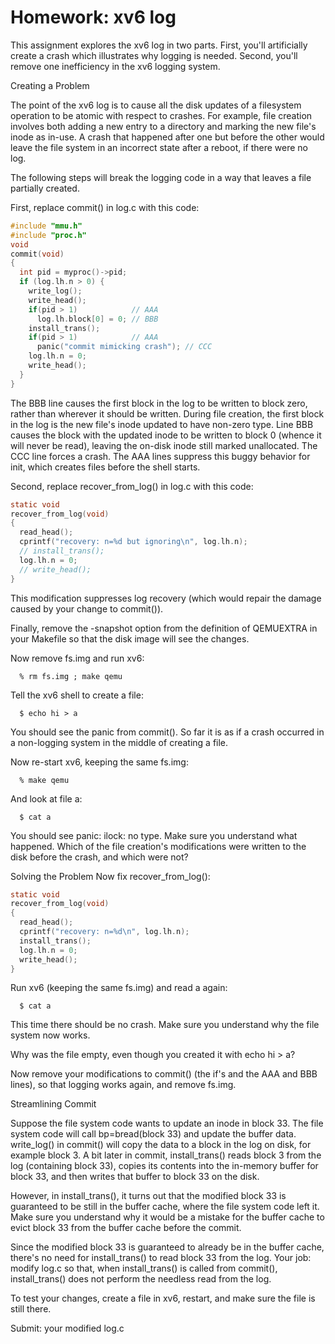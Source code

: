 # Homework: xv6 log

This assignment explores the xv6 log in two parts. First, you'll artificially create a crash which illustrates why logging is needed. Second, you'll remove one inefficiency in the xv6 logging system.

Creating a Problem

The point of the xv6 log is to cause all the disk updates of a filesystem operation to be atomic with respect to crashes. For example, file creation involves both adding a new entry to a directory and marking the new file's inode as in-use. A crash that happened after one but before the other would leave the file system in an incorrect state after a reboot, if there were no log.

The following steps will break the logging code in a way that leaves a file partially created.

First, replace commit() in log.c with this code:

```c
#include "mmu.h"
#include "proc.h"
void
commit(void)
{
  int pid = myproc()->pid;
  if (log.lh.n > 0) {
    write_log();
    write_head();
    if(pid > 1)            // AAA
      log.lh.block[0] = 0; // BBB
    install_trans();
    if(pid > 1)            // AAA
      panic("commit mimicking crash"); // CCC
    log.lh.n = 0; 
    write_head();
  }
}
```

The BBB line causes the first block in the log to be written to block zero, rather than wherever it should be written. During file creation, the first block in the log is the new file's inode updated to have non-zero type. Line BBB causes the block with the updated inode to be written to block 0 (whence it will never be read), leaving the on-disk inode still marked unallocated. The CCC line forces a crash. The AAA lines suppress this buggy behavior for init, which creates files before the shell starts.

Second, replace recover_from_log() in log.c with this code:
```c
static void
recover_from_log(void)
{
  read_head();      
  cprintf("recovery: n=%d but ignoring\n", log.lh.n);
  // install_trans();
  log.lh.n = 0;
  // write_head();
}
```
This modification suppresses log recovery (which would repair the damage caused by your change to commit()).

Finally, remove the -snapshot option from the definition of QEMUEXTRA in your Makefile so that the disk image will see the changes.

Now remove fs.img and run xv6:
```
  % rm fs.img ; make qemu
```
Tell the xv6 shell to create a file:
```
  $ echo hi > a
```
You should see the panic from commit(). So far it is as if a crash occurred in a non-logging system in the middle of creating a file.

Now re-start xv6, keeping the same fs.img:
```
  % make qemu
```
And look at file a:
```
  $ cat a
```
You should see panic: ilock: no type. Make sure you understand what happened. Which of the file creation's modifications were written to the disk before the crash, and which were not?

Solving the Problem
Now fix recover_from_log():

```c
static void
recover_from_log(void)
{
  read_head();
  cprintf("recovery: n=%d\n", log.lh.n);
  install_trans();
  log.lh.n = 0;
  write_head();
}
```
Run xv6 (keeping the same fs.img) and read a again:
```
  $ cat a
```
This time there should be no crash. Make sure you understand why the file system now works.

Why was the file empty, even though you created it with echo hi > a?

Now remove your modifications to commit() (the if's and the AAA and BBB lines), so that logging works again, and remove fs.img.

Streamlining Commit

Suppose the file system code wants to update an inode in block 33. The file system code will call bp=bread(block 33) and update the buffer data. write_log() in commit() will copy the data to a block in the log on disk, for example block 3. A bit later in commit, install_trans() reads block 3 from the log (containing block 33), copies its contents into the in-memory buffer for block 33, and then writes that buffer to block 33 on the disk.

However, in install_trans(), it turns out that the modified block 33 is guaranteed to be still in the buffer cache, where the file system code left it. Make sure you understand why it would be a mistake for the buffer cache to evict block 33 from the buffer cache before the commit.

Since the modified block 33 is guaranteed to already be in the buffer cache, there's no need for install_trans() to read block 33 from the log. Your job: modify log.c so that, when install_trans() is called from commit(), install_trans() does not perform the needless read from the log.

To test your changes, create a file in xv6, restart, and make sure the file is still there.

Submit: your modified log.c